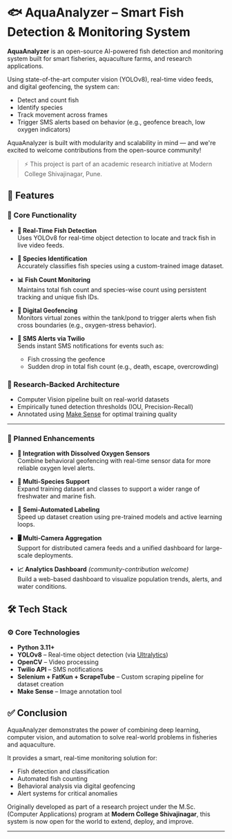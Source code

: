 # 🐟 AquaAnalyzer – Smart Fish Detection & Monitoring System

**AquaAnalyzer** is an open-source AI-powered fish detection and monitoring system built for smart fisheries, aquaculture farms, and research applications.

Using state-of-the-art computer vision (YOLOv8), real-time video feeds, and digital geofencing, the system can:
- Detect and count fish
- Identify species
- Track movement across frames
- Trigger SMS alerts based on behavior (e.g., geofence breach, low oxygen indicators)

AquaAnalyzer is built with modularity and scalability in mind — and we're excited to welcome contributions from the open-source community!

> ⚡ This project is part of an academic research initiative at Modern College Shivajinagar, Pune.

## 🚀 Features

### 🧠 Core Functionality

- **🎯 Real-Time Fish Detection**  
  Uses YOLOv8 for real-time object detection to locate and track fish in live video feeds.

- **🐠 Species Identification**  
  Accurately classifies fish species using a custom-trained image dataset.

- **📊 Fish Count Monitoring**  
  Maintains total fish count and species-wise count using persistent tracking and unique fish IDs.

- **📏 Digital Geofencing**  
  Monitors virtual zones within the tank/pond to trigger alerts when fish cross boundaries (e.g., oxygen-stress behavior).

- **📨 SMS Alerts via Twilio**  
  Sends instant SMS notifications for events such as:
  - Fish crossing the geofence
  - Sudden drop in total fish count (e.g., death, escape, overcrowding)

### 🔬 Research-Backed Architecture

- Computer Vision pipeline built on real-world datasets
- Empirically tuned detection thresholds (IOU, Precision-Recall)
- Annotated using [Make Sense](https://github.com/SkalskiP/make-sense) for optimal training quality

---

### 🔧 Planned Enhancements

- **🧪 Integration with Dissolved Oxygen Sensors**  
  Combine behavioral geofencing with real-time sensor data for more reliable oxygen level alerts.

- **🧬 Multi-Species Support**  
  Expand training dataset and classes to support a wider range of freshwater and marine fish.

- **🤖 Semi-Automated Labeling**  
  Speed up dataset creation using pre-trained models and active learning loops.

- **🖥️ Multi-Camera Aggregation**  
  Support for distributed camera feeds and a unified dashboard for large-scale deployments.

- **📈 Analytics Dashboard** *(community-contribution welcome)*  
  Build a web-based dashboard to visualize population trends, alerts, and water conditions.

## 🛠 Tech Stack

### ⚙️ Core Technologies

- **Python 3.11+**
- **YOLOv8** – Real-time object detection (via [Ultralytics](https://github.com/ultralytics/ultralytics))
- **OpenCV** – Video processing
- **Twilio API** – SMS notifications
- **Selenium + FatKun + ScrapeTube** – Custom scraping pipeline for dataset creation
- **Make Sense** – Image annotation tool

## ✅ Conclusion

AquaAnalyzer demonstrates the power of combining deep learning, computer vision, and automation to solve real-world problems in fisheries and aquaculture.

It provides a smart, real-time monitoring solution for:
- Fish detection and classification
- Automated fish counting
- Behavioral analysis via digital geofencing
- Alert systems for critical anomalies

Originally developed as part of a research project under the M.Sc. (Computer Applications) program at **Modern College Shivajinagar**, this system is now open for the world to extend, deploy, and improve.

---


